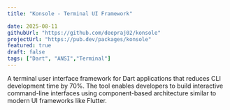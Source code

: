 ```yaml
---
title: "Konsole - Terminal UI Framework"

date: 2025-08-11
githubUrl: "https://github.com/deepraj02/konsole"
projectUrl: "https://pub.dev/packages/konsole"
featured: true
draft: false
tags: ["Dart", "ANSI","Terminal"]
---
```


A terminal user interface framework for Dart applications that reduces CLI development time by 70%. The tool enables developers to build interactive command-line interfaces using component-based architecture similar to modern UI frameworks like Flutter.